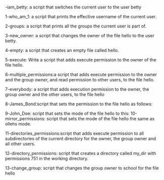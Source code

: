 -iam_betty: a script that switches the current user to the user betty

1-who_am_1:  a script that prints the effective username of the current user.

2-groups: a script that prints all the groups the current user is part of.

3-new_owner: a script that changes the owner of the file hello to the user betty.

4-empty:  a script that creates an empty file called hello.

5-execute: Write a script that adds execute permission to the owner of the file hello.

6-multiple_permissions:a script that adds execute permission to the owner and the group owner, and read permission to other users, to the file hello.

7-everybody: a script that adds execution permission to the owner, the group owner and the other users, to the file hello

8-James_Bond:script that sets the permission to the file hello as follows:

9-John_Doe: script that sets the mode of the file hello to this:
10-mirror_permissions: script that sets the mode of the file hello the same as ollehs mode.

11-directories_permissions:script that adds execute permission to all subdirectories of the current directory for the owner, the group owner and all other users.

12-directory_permissions: script that creates a directory called my_dir with permissions 751 in the working directory.

13-change_group: script that changes the group owner to school for the file hello
